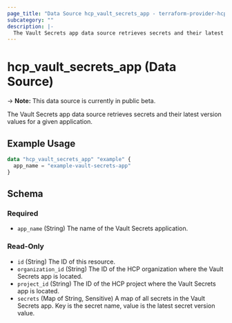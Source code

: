```yaml
---
page_title: "Data Source hcp_vault_secrets_app - terraform-provider-hcp"
subcategory: ""
description: |-
  The Vault Secrets app data source retrieves secrets and their latest version values for a given application.
---
```


# hcp_vault_secrets_app (Data Source)

-> **Note:** This data source is currently in public beta.

The Vault Secrets app data source retrieves secrets and their latest version values for a given application.

## Example Usage

```terraform
data "hcp_vault_secrets_app" "example" {
  app_name = "example-vault-secrets-app"
}
```

<!-- schema generated by tfplugindocs -->
## Schema

### Required

- `app_name` (String) The name of the Vault Secrets application.

### Read-Only

- `id` (String) The ID of this resource.
- `organization_id` (String) The ID of the HCP organization where the Vault Secrets app is located.
- `project_id` (String) The ID of the HCP project where the Vault Secrets app is located.
- `secrets` (Map of String, Sensitive) A map of all secrets in the Vault Secrets app. Key is the secret name, value is the latest secret version value.